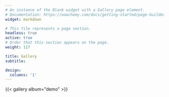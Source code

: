 ```yaml
---
# An instance of the Blank widget with a Gallery page element.
# Documentation: https://wowchemy.com/docs/getting-started/page-builder/
widget: markdown

# This file represents a page section.
headless: true
active: true
# Order that this section appears on the page.
weight: 117

title: Gallery
subtitle:

design:
  columns: '1'
---
```


{{< gallery album="demo" >}}
